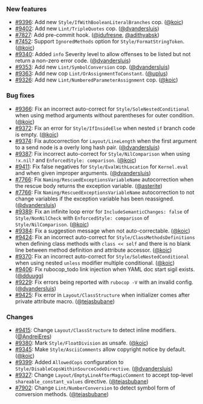 ### New features

* [#9396](https://github.com/rubocop-hq/rubocop/pull/9396): Add new `Style/IfWithBooleanLiteralBranches` cop. ([@koic][])
* [#9402](https://github.com/rubocop-hq/rubocop/pull/9402): Add new `Lint/TripleQuotes` cop. ([@dvandersluis][])
* [#7827](https://github.com/rubocop-hq/rubocop/pull/7827): Add pre-commit hook. ([@jdufresne][], [@adithyabsk][])
* [#7452](https://github.com/rubocop-hq/rubocop/issues/7452): Support `IgnoredMethods` option for `Style/FormatStringToken`. ([@koic][])
* [#9340](https://github.com/rubocop-hq/rubocop/pull/9340): Added `info` Severity level to allow offenses to be listed but not return a non-zero error code. ([@dvandersluis][])
* [#9353](https://github.com/rubocop-hq/rubocop/issues/9353): Add new `Lint/SymbolConversion` cop. ([@dvandersluis][])
* [#9363](https://github.com/rubocop-hq/rubocop/pull/9363): Add new cop `Lint/OrAssignmentToConstant`. ([@uplus][])
* [#9326](https://github.com/rubocop-hq/rubocop/pull/9326): Add new `Lint/NumberedParameterAssignment` cop. ([@koic][])

### Bug fixes

* [#9366](https://github.com/rubocop-hq/rubocop/issues/9366): Fix an incorrect auto-correct for `Style/SoleNestedConditional` when using method arguments without parentheses for outer condition. ([@koic][])
* [#9372](https://github.com/rubocop-hq/rubocop/issues/9372): Fix an error for `Style/IfInsideElse` when nested `if` branch code is empty. ([@koic][])
* [#9374](https://github.com/rubocop-hq/rubocop/issues/9374): Fix autocorrection for `Layout/LineLength` when the first argument to a send node is a overly long hash pair. ([@dvandersluis][])
* [#9387](https://github.com/rubocop-hq/rubocop/issues/9387): Fix incorrect auto-correct for `Style/NilComparison` when using `!x.nil?` and `EnforcedStyle: comparison`. ([@koic][])
* [#9411](https://github.com/rubocop-hq/rubocop/pull/9411): Fix false negatives for `Style/EvalWithLocation` for `Kernel.eval` and when given improper arguments. ([@dvandersluis][])
* [#7766](https://github.com/rubocop-hq/rubocop/issues/7766): Fix `Naming/RescuedExceptionsVariableName` autocorrection when the rescue body returns the exception variable. ([@asterite][])
* [#7766](https://github.com/rubocop-hq/rubocop/issues/7766): Fix `Naming/RescuedExceptionsVariableName` autocorrection to not change variables if the exception variable has been reassigned. ([@dvandersluis][])
* [#9389](https://github.com/rubocop-hq/rubocop/pull/9389): Fix an infinite loop error for `IncludeSemanticChanges: false` of `Style/NonNilCheck` with `EnforcedStyle: comparison` of `Style/NilComparison`. ([@koic][])
* [#9384](https://github.com/rubocop-hq/rubocop/pull/9384): Fix a suggestion message when not auto-correctable. ([@koic][])
* [#9424](https://github.com/rubocop-hq/rubocop/pull/9424): Fix an incorrect auto-correct for `Style/ClassMethodsDefinitions` when defining class methods with `class << self` and there is no blank line between method definition and attribute accessor. ([@koic][])
* [#9370](https://github.com/rubocop-hq/rubocop/issues/9370): Fix an incorrect auto-correct for `Style/SoleNestedConditional` when using nested `unless` modifier multiple conditional. ([@koic][])
* [#9406](https://github.com/rubocop-hq/rubocop/pull/9406): Fix rubocop_todo link injection when YAML doc start sigil exists. ([@dduugg][])
* [#9229](https://github.com/rubocop-hq/rubocop/pull/9229): Fix errors being reported with `rubocop -V` with an invalid config. ([@dvandersluis][])
* [#9425](https://github.com/rubocop-hq/rubocop/issues/9425): Fix error in `Layout/ClassStructure` when initializer comes after private attribute macro. ([@tejasbubane][])

### Changes

* [#9415](https://github.com/rubocop-hq/rubocop/issues/9415): Change `Layout/ClassStructure` to detect inline modifiers. ([@AndreiEres][])
* [#9380](https://github.com/rubocop-hq/rubocop/issues/9380): Mark `Style/FloatDivision` as unsafe. ([@koic][])
* [#9345](https://github.com/rubocop-hq/rubocop/issues/9345): Make `Style/AsciiComments` allow copyright notice by default. ([@koic][])
* [#9399](https://github.com/rubocop-hq/rubocop/issues/9399): Added `AllowedCops` configuration to `Style/DisableCopsWithinSourceCodeDirective`. ([@dvandersluis][])
* [#9327](https://github.com/rubocop-hq/rubocop/issues/9327): Change `Layout/EmptyLineAfterMagicComment` to accept top-level `shareable_constant_values` directive. ([@tejasbubane][])
* [#7902](https://github.com/rubocop-hq/rubocop/issues/7902): Change `Lint/NumberConversion` to detect symbol form of conversion methods. ([@tejasbubane][])

[@koic]: https://github.com/koic
[@dvandersluis]: https://github.com/dvandersluis
[@jdufresne]: https://github.com/jdufresne
[@adithyabsk]: https://github.com/adithyabsk
[@uplus]: https://github.com/uplus
[@asterite]: https://github.com/asterite
[@dduugg]: https://github.com/dduugg
[@tejasbubane]: https://github.com/tejasbubane
[@AndreiEres]: https://github.com/AndreiEres
